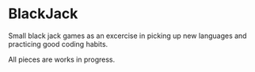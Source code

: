 BlackJack
=========

Small black jack games as an excercise in picking up new languages and practicing good coding habits.  

All pieces are works in progress.
